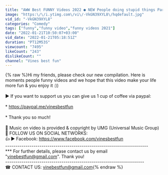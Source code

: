 ```yaml
---
title: "AWW Best FUNNY Videos 2022 ● NEW People doing stupid things Part 2"
image: "https:\/\/i.ytimg.com\/vi\/-VkGN39XYL8\/hqdefault.jpg"
vid_id: "-VkGN39XYL8"
categories: "Comedy"
tags: ["funny","funny video","funny videos 2021"]
date: "2022-01-21T10:50:07+03:00"
vid_date: "2022-01-21T05:18:51Z"
duration: "PT12M53S"
viewcount: "7495"
likeCount: "243"
dislikeCount: ""
channel: "Vines best fun"
---
```

{% raw %}Hi my friends, please check our new compilation. Here is moments people funny videos and we hope that this video make your life more fun &amp; you enjoy it :))<br /><br />► If you want to support us you can give us 1 cup of coffee via paypal:<br /><br />*  <a rel="nofollow" target="blank" href="https://paypal.me/vinesbestfun">https://paypal.me/vinesbestfun</a><br /><br />* Thank you so much!<br /><br />🔑 Music on video is provided &amp; copyright by UMG (Universal Music Group)<br />🌟 FOLLOW US ON SOCIAL NETWORKS:<br />👍 ► Facebook: <a rel="nofollow" target="blank" href="https://www.facebook.com/vinesbestfun">https://www.facebook.com/vinesbestfun</a><br />-----------------------------------------------------------------------<br />***  For further details, please contact us by email &quot;vinebestfun@gmail.com&quot;. Thank you!<br />---------------------------------------------------------------------<br />☎ CONTACT US: vinebestfun@gmail.com{% endraw %}
